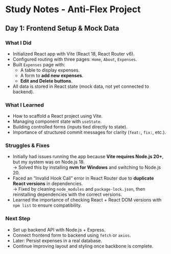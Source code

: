 # Study Notes - Anti-Flex Project

## Day 1: Frontend Setup & Mock Data

### What I Did

- Initialized React app with Vite (React 18, React Router v6).
- Configured routing with three pages: `Home`, `About`, `Expenses`.
- Built `Expenses` page with:
  - A table to display expenses.
  - A form to **add new expenses**.
  - **Edit and Delete buttons**.
- All data is stored in React state (mock data, not yet connected to backend).

### What I Learned

- How to scaffold a React project using Vite.
- Managing component state with `useState`.
- Building controlled forms (inputs tied directly to state).
- Importance of structured commit messages for clarity (`feat:`, `fix:`, etc.).

### Struggles & Fixes

- Initially had issues running the app because **Vite requires Node.js 20+**, but my system was on Node.js 18.  
  → Solved this by installing **nvm for Windows** and switching to Node.js 20.
- Faced an “Invalid Hook Call” error in React Router due to **duplicate React versions** in dependencies.  
  → Fixed by cleaning `node_modules` and `package-lock.json`, then reinstalling dependencies with the correct versions.
- Learned the importance of checking React + React DOM versions with `npm list` to ensure compatibility.

### Next Step

- Set up backend API with Node.js + Express.
- Connect frontend form to backend using `fetch` or `axios`.
- Later: Persist expenses in a real database.
- Continue improving layout and styling once backbone is complete.
